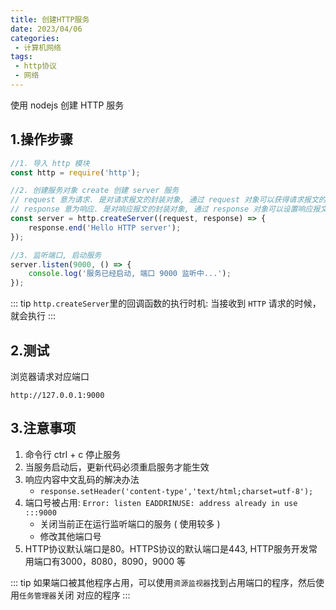```yaml
---
title: 创建HTTP服务
date: 2023/04/06
categories:
 - 计算机网络
tags:
 - http协议
 - 网络
---
```


使用 nodejs 创建 HTTP 服务

## 1.操作步骤

```js
//1. 导入 http 模块
const http = require('http');

//2. 创建服务对象 create 创建 server 服务
// request 意为请求. 是对请求报文的封装对象, 通过 request 对象可以获得请求报文的数据 
// response 意为响应. 是对响应报文的封装对象, 通过 response 对象可以设置响应报文 
const server = http.createServer((request, response) => {
    response.end('Hello HTTP server');
});

//3. 监听端口, 启动服务 
server.listen(9000, () => {
    console.log('服务已经启动, 端口 9000 监听中...'); 
});
```

::: tip
`http.createServer`里的回调函数的执行时机: 当接收到 `HTTP` 请求的时候，就会执行
:::

## 2.测试

浏览器请求对应端口

`http://127.0.0.1:9000`

## 3.注意事项

1. 命令行 ctrl + c 停止服务
2. 当服务启动后，更新代码必须重启服务才能生效 
3. 响应内容中文乱码的解决办法
    - `response.setHeader('content-type','text/html;charset=utf-8');` 
4. 端口号被占用: `Error: listen EADDRINUSE: address already in use :::9000`
    - 关闭当前正在运行监听端口的服务 ( 使用较多 )
    - 修改其他端口号
5. HTTP协议默认端口是80。HTTPS协议的默认端口是443, HTTP服务开发常用端口有3000，8080，8090，9000 等

::: tip
如果端口被其他程序占用，可以使用`资源监视器`找到占用端口的程序，然后使用`任务管理器`关闭 对应的程序
:::